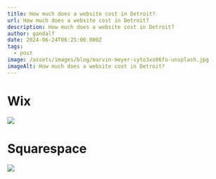 ```yaml
---
title: How much does a website cost in Detroit?
url: How much does a website cost in Detroit?
description: How much does a website cost in Detroit?
author: gandalf
date: 2024-06-24T06:25:00.000Z
tags:
  - post
image: /assets/images/blog/marvin-meyer-syto3xs06fu-unsplash.jpg
imageAlt: How much does a website cost in Detroit?
---
```

# Wix

![](/assets/images/blog/screenshot-2024-06-23-at-3.45.51 pm.png)

# Squarespace

![](/assets/images/blog/screenshot-2024-06-23-at-3.46.30 pm.png)
